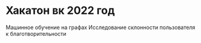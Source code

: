 # Хакатон вк 2022 год
Машинное обучение на графах
Исследование склонности пользователя к благотворительности
